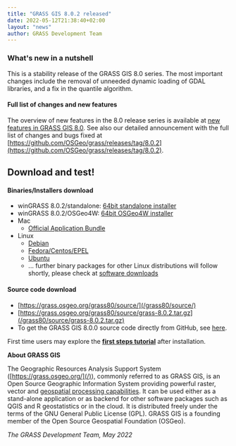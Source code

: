 ```yaml
---
title: "GRASS GIS 8.0.2 released"
date: 2022-05-12T21:38:40+02:00
layout: "news"
author: GRASS Development Team
---
```


### What's new in a nutshell

This is a stability release of the GRASS GIS 8.0 series. 
The most important changes include the removal of unneeded dynamic loading
of GDAL libraries, and a fix in the quantile algorithm.

#### Full list of changes and new features

The overview of new features in the 8.0 release series is available at
[new features in GRASS GIS 8.0](https://trac.osgeo.org/grass/wiki/Grass8/NewFeatures80).
See also our detailed announcement with the full list of changes and
bugs fixed at
[https://github.com/OSGeo/grass/releases/tag/8.0.2](https://github.com/OSGeo/grass/releases/tag/8.0.2).

## Download and test!

#### Binaries/Installers download

- winGRASS 8.0.2/standalone:
  [64bit standalone installer](/grass80/binary/mswindows/native/WinGRASS-8.0.2-1-Setup.exe)
- winGRASS 8.0.2/OSGeo4W:
  [64bit OSGeo4W installer](http://download.osgeo.org/osgeo4w/v2/osgeo4w-setup.exe)
- Mac
    - [Official Application Bundle](http://grassmac.wikidot.com/downloads)
- Linux
    - [Debian](https://packages.debian.org/search?keywords=grass)
    - [Fedora/Centos/EPEL](https://src.fedoraproject.org/rpms/grass)
    - [Ubuntu](https://launchpad.net/~ubuntugis/+archive/ubuntu/ubuntugis-unstable/+packages?field.name_filter=grass)
    - ... further binary packages for other Linux distributions will follow shortly, please check at [software downloads](/download/software/index.html)

#### Source code download

-   [https://grass.osgeo.org/grass80/source/](/grass80/source/)
-   [https://grass.osgeo.org/grass80/source/grass-8.0.2.tar.gz](/grass80/source/grass-8.0.2.tar.gz)
-   To get the GRASS GIS 8.0.0 source code directly from GitHub, see [here](https://github.com/OSGeo/grass/releases/tag/8.0.2).

First time users may explore the [**first steps tutorial**](/learn/) after
installation.

**About GRASS GIS**

The Geographic Resources Analysis Support System
([https://grass.osgeo.org/](/)), commonly referred to as GRASS GIS, is
an Open Source Geographic Information System providing powerful raster,
vector and [geospatial processing capabilities](https://grass.osgeo.org/learn/overview/).
It can be used either as a stand-alone application or as backend for other
software packages such as QGIS and R geostatistics or in the cloud. It is
distributed freely under the terms of the GNU General Public License (GPL).
GRASS GIS is a founding member of the Open Source Geospatial Foundation (OSGeo).

*The GRASS Development Team, May 2022*
